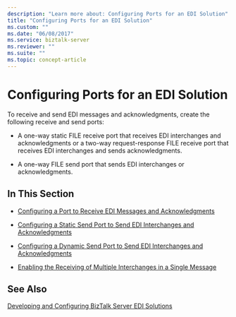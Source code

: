 ```yaml
---
description: "Learn more about: Configuring Ports for an EDI Solution"
title: "Configuring Ports for an EDI Solution"
ms.custom: ""
ms.date: "06/08/2017"
ms.service: biztalk-server
ms.reviewer: ""
ms.suite: ""
ms.topic: concept-article
---
```

# Configuring Ports for an EDI Solution
To receive and send EDI messages and acknowledgments, create the following receive and send ports:  
  
-   A one-way static FILE receive port that receives EDI interchanges and acknowledgments or a two-way request-response FILE receive port that receives EDI interchanges and sends acknowledgments.  
  
-   A one-way FILE send port that sends EDI interchanges or acknowledgments.  
  
## In This Section  
  
-   [Configuring a Port to Receive EDI Messages and Acknowledgments](../core/configuring-a-port-to-receive-edi-messages-and-acknowledgments.md)  
  
-   [Configuring a Static Send Port to Send EDI Interchanges and Acknowledgments](../core/configuring-a-static-send-port-to-send-edi-interchanges-and-acknowledgments.md)  
  
-   [Configuring a Dynamic Send Port to Send EDI Interchanges and Acknowledgments](../core/configuring-a-dynamic-send-port-to-send-edi-interchanges-and-acknowledgments.md)  
  
-   [Enabling the Receiving of Multiple Interchanges in a Single Message](../core/enabling-the-receiving-of-multiple-interchanges-in-a-single-message.md)  
  
## See Also  
 [Developing and Configuring BizTalk Server EDI Solutions](../core/developing-and-configuring-biztalk-server-edi-solutions.md)
